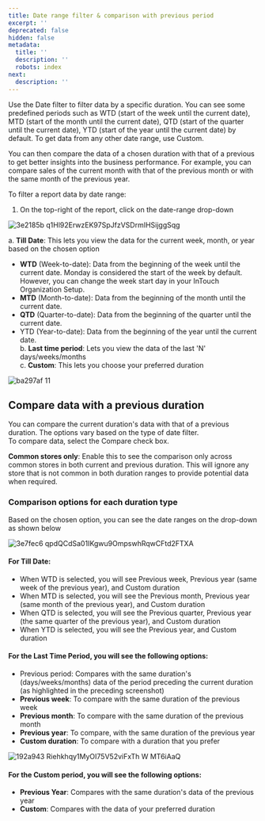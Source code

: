 ```yaml
---
title: Date range filter & comparison with previous period
excerpt: ''
deprecated: false
hidden: false
metadata:
  title: ''
  description: ''
  robots: index
next:
  description: ''
---
```

Use the Date filter to filter data by a specific duration. You can see some predefined periods such as WTD (start of the week until the current date), MTD (start of the month until the current date), QTD (start of the quarter until the current date), YTD (start of the year until the current date) by default. To get data from any other date range, use Custom.

You can then compare the data of a chosen duration with that of a previous to get better insights into the business performance. For example, you can compare sales of the current month with that of the previous month or with the same month of the previous year. 

To filter a report data by date range:

1. On the top-right of the report, click on the date-range drop-down

![3e2185b q1Hl92ErwzEK97SpJfzVSDrmIHSijggSqg](https://files.readme.io/3e2185b-q1Hl92ErwzEK97SpJfzVSDrmIHSijggSqg.png)

a. **Till Date**: This lets you view the data for the current week, month, or year based on the chosen option 

* **WTD** (Week-to-date): Data from the beginning of the week until the current date. Monday is considered the start of the week by default. However, you can change the week start day in your InTouch Organization Setup. 
* **MTD** (Month-to-date): Data from the beginning of the month until the current date.
* **QTD** (Quarter-to-date): Data from the beginning of the quarter until the current date.
* YTD (Year-to-date): Data from the beginning of the year until the current date.\
  b. **Last time period**: Lets you view the data of the last 'N' days/weeks/months\
  c. **Custom**: This lets you choose your preferred duration 

![ba297af 11](https://files.readme.io/ba297af-11.jpg)

## Compare data with a previous duration

You can compare the current duration's data with that of a previous duration. The options vary based on the type of date filter.\
To compare data, select the Compare check box.

**Common stores only**: Enable this to see the comparison only across common stores in both current and previous duration. This will ignore any store that is not common in both duration ranges to provide potential data when required.

### Comparison options for each duration type

Based on the chosen option, you can see the date ranges on the drop-down as shown below

![3e7fec6 qpdQCdSa01IKgwu9OmpswhRqwCFtd2FTXA](https://files.readme.io/3e7fec6-qpdQCdSa01IKgwu9OmpswhRqwCFtd2FTXA.png)

#### For **Till Date**:

* When WTD is selected, you will see Previous week, Previous year (same week of the previous year), and Custom duration
* When MTD is selected, you will see the Previous month, Previous year (same month of the previous year), and Custom duration 
* When QTD is selected, you will see the Previous quarter, Previous year (the same quarter of the previous year), and Custom duration 
* When YTD is selected, you will see the Previous year, and Custom duration

#### For the **Last Time Period**, you will see the following options:

* Previous period: Compares with the same duration's (days/weeks/months) data of the period preceding the current duration (as highlighted in the preceding screenshot)
* **Previous week**: To compare with the same duration of the previous week
* **Previous month**: To compare with the same duration of the previous month
* **Previous year**: To compare, with the same duration of the previous year
* **Custom duration**: To compare with a duration that you prefer

![192a943 Riehkhqy1MyOI75V52viFxTh W MT6iAaQ](https://files.readme.io/192a943-Riehkhqy1MyOI75V52viFxTh-W_MT6iAaQ.png)

#### For the **Custom period**, you will see the following options:

* **Previous Year**: Compares with the same duration's data of the previous year
* **Custom**: Compares with the data of your preferred duration
